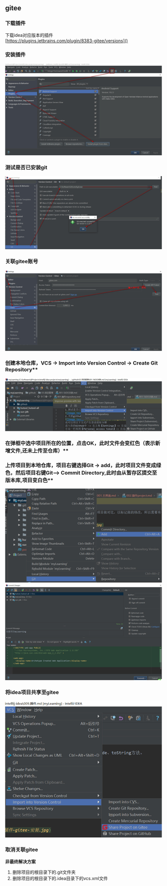 ## gitee
### 下载插件  
下载idea对应版本的插件  
[https://plugins.jetbrains.com/plugin/8383-gitee/versions]()  

### 安装插件
![](./resources/插件-gitee-安装.jpg)

### 测试是否已安装git
![Image text](./resources/项目管理-测试git.jpg)

### 关联gitee账号
![](./resources/插件-关联gitee账号.jpg)

### 创建本地仓库，VCS -> Import into Version Control -> Create Git Repository**
![Image text](resources/项目管理-创建本地仓库.jpg)

### 在弹框中选中项目所在的位置，点击OK，此时文件会变红色（表示新增文件,还未上传至仓库）**
### 上传项目到本地仓库，项目右键选择Git -> add，此时项目文件变成绿色，然后项目右键Git--> Commit Directory,此时由从暂存区提交至版本库,项目变白色**
![Image text](resources/项目管理-添加项目到git仓库.jpg)
![Image text](resources/项目管理-提交项目至仓库.jpg)

### 将idea项目共享至gitee
![](./resources/将idea项目共享至gitee.jpg)

### 取消关联gitee
**非最终解决方案**
1. 删除项目的根目录下的.git文件夹  
2. 删除项目的根目录下的.idea目录下的vcs.xml文件